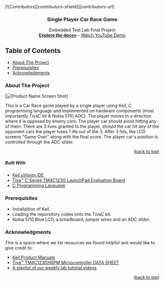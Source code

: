 <div id="top"></div>
[![Contributors][contributors-shield]][contributors-url]

<br />
<div align="center">
  <h3 align="center">Single Player Car Race Game</h3>
  <p align="center">
    Embedded Test Lab Final Project
<br />
    <a href="https://github.com/marsellino10/embedded-project/tree/main/embedded%20project"><strong>Explore the docs»</strong></a>
    -
    <a href="https://www.youtube.com/watch?v=ZlvuRH89MgA&ab_channel=ClaraRaef">Watch YouTube Demo</a>
  </p>
</div>


## Table of Contents
<ul>
    <li>
      <a href="#about-the-project">About The Project</a>
    </li>
    <li>
      <a href="#prerequisites">Prerequisites</a>
    </li>
    <li>
      <a href="#acknowledgments">Acknowledgments</a>
    </li>
</ul>


### About The Project

[![Product Name Screen Shot][product-screenshot]]

This is a Car Race game played by a single player using Keil, C programming language and implemented on hardware components (most importantly TivaC kit & Nokia 5110 ADC). The player moves in a direction where it is opposed by enemy cars. The player car should avoid hitting any of them. There are 3 lives granted to the player, should the car hit any of the opponent cars the player loses 1 life out of the 3. After 3 hits, the LCD screens "Game Over" along with the final score. 
The player car's position is controlled through the ADC slider.


<p align="right">(<a href="#top">back to top</a>)</p>

##### Built With
* [Keil µVision IDE](https://www2.keil.com/mdk5/uvision/)
* [Tiva™ C Series TM4C123G LaunchPad Evaluation Board](https://www.ti.com/lit/spmu296)
* [C Programming Language](https://www.learn-c.org/)


### Prerequisites
* Installaltion of Keil.
* Loading the reporsitory codes onto the TivaC kit.
* Nokia 5110 Blue LCD, a breadboard, jumper wires and an ADC slider.


### Acknowledgments
This is a space where we list resources we found helpful and would like to give credit to:

* [Keil Product Manuals](https://www.keil.com/support/man/docs/uv4/)
* [Tiva™ TM4C123GH6PM Microcontroller DATA SHEET](chrome-extension://efaidnbmnnnibpcajpcglclefindmkaj/https://www.ti.com/lit/ds/spms376e/spms376e.pdf?ts=1652959781573)
* [A playlist of our weekly lab tutorial videos](https://youtube.com/playlist?list=PL8QIIvvGlfWB-Q_3aRYP_fuhROhXuZ6Ck](https://www.youtube.com/playlist?list=PL8QIIvvGlfWB-Q_3aRYP_fuhROhXuZ6Ck))

<p align="right">(<a href="#top">back to top</a>)</p>

[contributors-shield]: (https://img.shields.io/badge/contributors-6-blue)
[contributors-url]: (https://github.com/marsellino10/embedded-project/graphs/contributors)
[product-screenshot]: (https://github.com/marsellino10/embedded-project/blob/main/Screen%20Shot%202022-05-20%20at%201.52.18%20AM.png)
